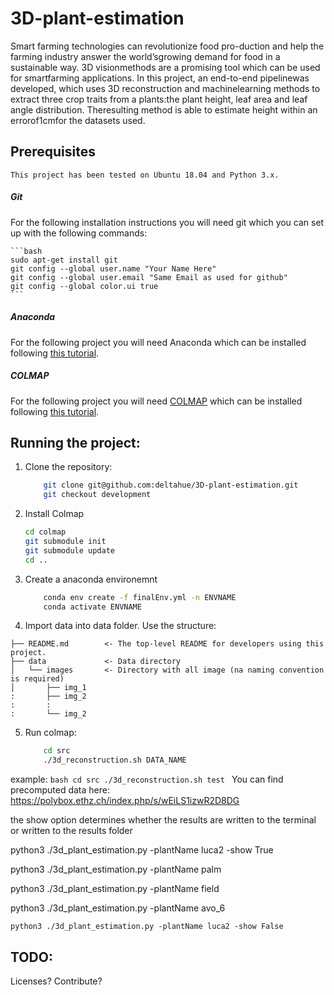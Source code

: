 # 3D-plant-estimation

Smart farming technologies can revolutionize food pro-duction and help the farming industry answer the world’sgrowing demand for food in a sustainable way. 3D visionmethods are a promising tool which can be used for smartfarming applications. In this project, an end-to-end pipelinewas developed, which uses 3D reconstruction and machinelearning methods to extract three crop traits from a plants:the plant height, leaf area and leaf angle distribution. Theresulting method is able to estimate height within an errorof1cmfor the datasets used.

## Prerequisites

    This project has been tested on Ubuntu 18.04 and Python 3.x.

##### Git
For the following installation instructions you will need git which you can set up with the following commands:

    ```bash
    sudo apt-get install git
    git config --global user.name "Your Name Here"
    git config --global user.email "Same Email as used for github"
    git config --global color.ui true
    ```
    
##### Anaconda
For the following project you will need Anaconda which can be installed following [this tutorial](https://docs.anaconda.com/anaconda/install/linux/).

##### COLMAP
For the following project you will need [COLMAP](https://colmap.github.io/index.html) which can be installed following [this tutorial](https://colmap.github.io/install.html).

## Running the project:

1. Clone the repository:
    ```bash
        git clone git@github.com:deltahue/3D-plant-estimation.git
        git checkout development
    ```

2. Install Colmap
    ```bash
    cd colmap
    git submodule init
    git submodule update
    cd ..
    ```

3. Create a anaconda environemnt
    ```bash
        conda env create -f finalEnv.yml -n ENVNAME
        conda activate ENVNAME
    ```

4. Import data into data folder. Use the structure:
```nohighlight
├── README.md        <- The top-level README for developers using this project.
├── data             <- Data directory
│   └── images       <- Directory with all image (na naming convention is required)
│       ├── img_1 
:       ├── img_2 
:       :   
:       └── img_2 
```


5. Run colmap:
    ```bash
        cd src
        ./3d_reconstruction.sh DATA_NAME
    ```
example:
    ```bash
        cd src
        ./3d_reconstruction.sh test
    ```
You can find precomputed data here:
https://polybox.ethz.ch/index.php/s/wEiLS1izwR2D8DG

the show option determines whether the results are written to the terminal or written to the results folder

python3 ./3d_plant_estimation.py -plantName luca2 -show True

python3 ./3d_plant_estimation.py -plantName palm

python3 ./3d_plant_estimation.py -plantName field

python3 ./3d_plant_estimation.py -plantName avo_6



    python3 ./3d_plant_estimation.py -plantName luca2 -show False

## TODO:
Licenses?
Contribute?
